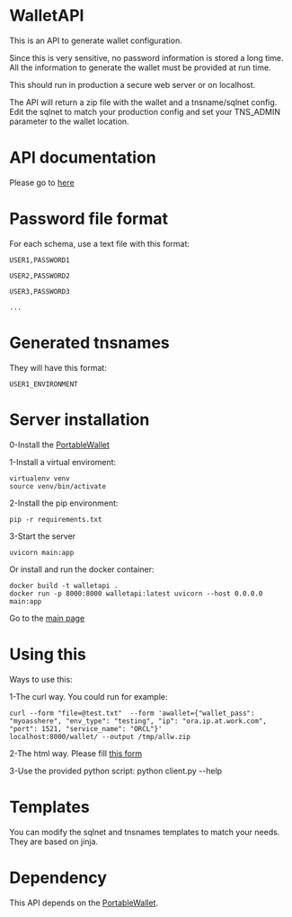 # WalletAPI

This is an API to generate wallet configuration. 

Since this is very sensitive, no password information is stored a long time.
All the information to generate the wallet must be provided at run time.

This should run in production a secure web server or on localhost.

The API will return a zip file with the wallet and a tnsname/sqlnet config. Edit the sqlnet to match your production config and set your TNS_ADMIN parameter to the wallet location.

# API documentation
Please go to [here](/docs)

# Password file format
For each schema, use a text file with this format:

    USER1,PASSWORD1

    USER2,PASSWORD2

    USER3,PASSWORD3

    ...

# Generated tnsnames
They will have this format:

    USER1_ENVIRONMENT

# Server installation

0-Install the [PortableWallet](https://github.com/MauroCL75/PortableWallet)

1-Install a virtual enviroment:

    virtualenv venv
    source venv/bin/activate

2-Install the pip environment:

    pip -r requirements.txt

3-Start the server

    uvicorn main:app

Or install and run the docker container:

    docker build -t walletapi .
    docker run -p 8000:8000 walletapi:latest uvicorn --host 0.0.0.0 main:app

Go to the [main page](http://localhost:8000)

# Using this

Ways to use this:

1-The curl way. You could run for example:

    curl --form "file=@test.txt"  --form 'awallet={"wallet_pass": "myoasshere", "env_type": "testing", "ip": "ora.ip.at.work.com", "port": 1521, "service_name": "ORCL"}'
    localhost:8000/wallet/ --output /tmp/allw.zip

2-The html way. Please fill [this form](/form)

3-Use the provided python script:
    python client.py --help

# Templates

You can modify the sqlnet and tnsnames templates to match your needs. They are based on jinja.

# Dependency

This API depends on the [PortableWallet](https://github.com/MauroCL75/PortableWallet).